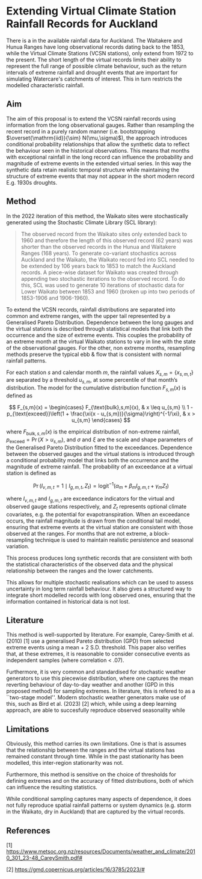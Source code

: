 # Extending Virtual Climate Station Rainfall Records for Auckland

There is a  in the available rainfall data for Auckland. The Waitakere and Hunua Ranges have long observational records dating back to the 1853, while the Virtual Climate Stations (VCSN stations), only extend from 1972 to the present. The short length of the virtual records limits their ability to represent the full range of possible climate behaviour, such as the return intervals of extreme rainfall and drought events that are important for simulating Watercare's catchments of interest. This in turn restricts the modelled characteristic rainfall.

## Aim

The aim of this proposal is to extend the VCSN rainfall records using information from the long observational gauges. Rather than resampling the recent record in a purely random manner (i.e. bootstrapping $\overset{\mathrm{iid}}{\sim} N(\mu,\sigma)$), the approach introduces conditional probability relationships that allow the synthetic data to reflect the behaviour seen in the historical observations. This means that months with exceptional rainfall in the long record can influence the probability and magnitude of extreme events in the extended virtual series. In this way the synthetic data retain realistic temporal structure while maintaining the structure of extreme events that may not appear in the short modern record E.g. 1930s droughts.

## Method

In the 2022 iteration of this method, the Waikato sites were stochastically generated using the Stochastic Climate Library (SCL library):

> The observed record from the Waikato sites only extended back to 1960 and therefore the length of this observed record (62 years) was shorter than the observed records in the Hunua and Waitakere Ranges (168 years). To generate co-variant stochastics across Auckland and the Waikato, the Waikato record fed into SCL needed to be extended by 106 years back to 1853 to match the Auckland records. A piece-wise dataset for Waikato was created through appending two stochastic iterations to the observed record. To do this, SCL was used to generate 10 iterations of stochastic data for Lower Waikato between 1853 and 1960 (broken up into two periods of 1853-1906 and 1906-1960).

To extend the VCSN records, rainfall distributions are separated into common and extreme ranges, with the upper tail represented by a Generalised Pareto Distribution. Dependence between the long gauges and the virtual stations is described through statistical models that link both the occurrence and the size of extreme events. This couples the probability of an extreme month at the virtual Waikato stations to vary in line with the state of the observational gauges. For the other, non extreme months, resampling methods preserve the typical ebb & flow that is consistent with normal rainfall patterns. 

For each station $s$ and calendar month $m$, the rainfall values $X_{s,m} = \{x_{s,m,t}\}$ are separated by a threshold $u_{s,m}$, at some percentile of that month’s distribution. The model for the cumulative distribution function $F_{s,m}(x)$ is defined as

$$
F_{s,m}(x) =
\begin{cases}
F_{\text{bulk},s,m}(x), & x \leq u_{s,m} \\
1 - p_{\text{exceed}}\left(1 + \frac{\xi(x - u_{s,m})}{\sigma}\right)^{-1/\xi}, & x > u_{s,m}
\end{cases}
$$

where $F_{\text{bulk},s,m}(x)$ is the empirical distribution of non-extreme rainfall, $p_{\text{exceed}} = \Pr(X > u_{s,m})$, and $\sigma$ and $\xi$ are the scale and shape parameters of the Generalised Pareto Distribution fitted to the exceedances. Dependence between the observed gauges and the virtual stations is introduced through a conditional probability model that links both the occurrence and the magnitude of extreme rainfall. The probability of an exceedance at a virtual station is defined as

$$
\Pr(I_{v,m,t} = 1 \mid I_{g,m,t}, Z_t) = \text{logit}^{-1}(\alpha_m + \beta_m I_{g,m,t} + \gamma_m Z_t)
$$

where $I_{v,m,t}$ and $I_{g,m,t}$ are exceedance indicators for the virtual and observed gauge stations respectively, and $Z_t$ represents optional climate covariates, e.g. the potential for evapotranspiration. When an exceedance occurs, the rainfall magnitude is drawn from the conditional tail model, ensuring that extreme events at the virtual station are consistent with those observed at the ranges. For months that are not extreme, a block-resampling technique is used to maintain realistic persistence and seasonal variation.


This process produces long synthetic records that are consistent with both the statistical characteristics of the observed data and the physical relationship between the ranges and the lower catchments.

This allows for multiple stochastic realisations which can be used to assess uncertainty in long term rainfall behaviour. It also gives a structured way to integrate short modelled records with long observed ones, ensuring that the information contained in historical data is not lost.

## Literature

This method is well-supported by literature. For example, Carey-Smith et al. (2010) [1] use a generalised Pareto distribution (GPD) from selected extreme events using a mean + 2 S.D. threshold. This paper also verifies that, at these extremes, it is reasonable to consider consecutive events as independent samples (where correlation < .07).

Furthermore, it is very common and standardised for stochastic weather generators to use this piecewise distribution, where one captures the mean reverting behaviour of day-to-day weather and another (GPD in this proposed method) for sampling extremes. In literature, this is refered to as a ``two-stage model''. Modern stochastic weather generators make use of this, such as Bird et al. (2023) [2] which, while using a deep learning approach, are able to succesfully reproduce observed seasonality while 

## Limitations

Obviously, this method carries its own limitations. One is that is assumes that the relationship between the ranges and the virtual stations has remained constant through time. While in the past stationarity has been modelled, this inter-region stationarity was not. 

Furthermore, this method is sensitive on the choice of thresholds for defining extremes and on the accuracy of fitted distributions, both of which can influence the resulting statistics. 

While conditional sampling captures many aspects of dependence, it does not fully reproduce spatial rainfall patterns or system dynamics (e.g. storm in the Waikato, dry in Auckland) that are captured by the virtual records.

## References

[1] https://www.metsoc.org.nz/resources/Documents/weather_and_climate/2010_301_23-48_CareySmith.pdf#

[2] https://gmd.copernicus.org/articles/16/3785/2023/#




